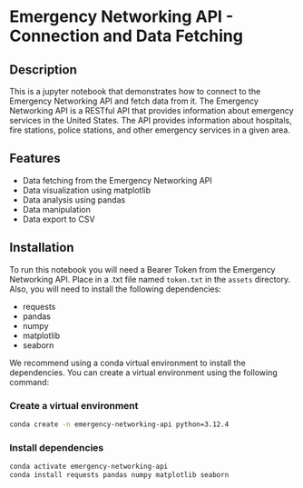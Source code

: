 # Emergency Networking API - Connection and Data Fetching

## Description
This is a jupyter notebook that demonstrates how to connect to the Emergency Networking API and fetch data from it. The Emergency Networking API is a RESTful API that provides information about emergency services in the United States. The API provides information about hospitals, fire stations, police stations, and other emergency services in a given area.

## Features
- Data fetching from the Emergency Networking API
- Data visualization using matplotlib
- Data analysis using pandas
- Data manipulation
- Data export to CSV

## Installation
To run this notebook you will need a Bearer Token from the Emergency Networking API. Place in a .txt file named `token.txt` in the `assets` directory.
Also, you will need to install the following dependencies:
- requests
- pandas
- numpy
- matplotlib
- seaborn

We recommend using a conda virtual environment to install the dependencies. You can create a virtual environment using the following command:

### Create a virtual environment
```bash
conda create -n emergency-networking-api python=3.12.4
```
### Install dependencies
```bash
conda activate emergency-networking-api
conda install requests pandas numpy matplotlib seaborn
```
